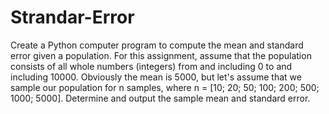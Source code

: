 # Strandar-Error
Create a Python computer program to compute the mean and standard error given a population. For this assignment, assume that the population consists of all whole numbers (integers) from and including 0 to and including 10000. Obviously the mean is 5000, but let's assume that we sample our population for n samples, where n = [10; 20; 50; 100; 200; 500; 1000; 5000]. Determine and output the sample mean and standard error.
